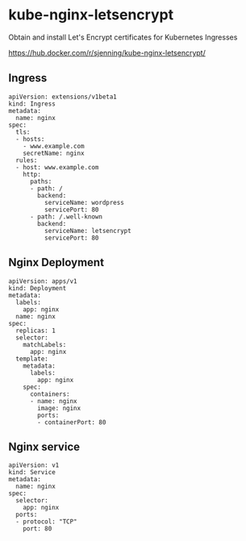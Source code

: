 # kube-nginx-letsencrypt

Obtain and install Let's Encrypt certificates for Kubernetes Ingresses

https://hub.docker.com/r/sjenning/kube-nginx-letsencrypt/


## Ingress ##
    apiVersion: extensions/v1beta1
    kind: Ingress
    metadata:
      name: nginx
    spec:
      tls:
      - hosts:
        - www.example.com
        secretName: nginx
      rules:
      - host: www.example.com
        http:
          paths:
          - path: /
            backend:
              serviceName: wordpress
              servicePort: 80
          - path: /.well-known
            backend:
              serviceName: letsencrypt
              servicePort: 80
## Nginx Deployment

    apiVersion: apps/v1
    kind: Deployment
    metadata:
      labels:
        app: nginx
      name: nginx
    spec:
      replicas: 1
      selector:
        matchLabels:
          app: nginx
      template:
        metadata:
          labels:
            app: nginx
        spec:
          containers:
          - name: nginx
            image: nginx
            ports:
            - containerPort: 80
   
 ## Nginx service  ##
 
    apiVersion: v1
    kind: Service
    metadata:
      name: nginx
    spec:
      selector:
        app: nginx
      ports:
      - protocol: "TCP"
        port: 80

